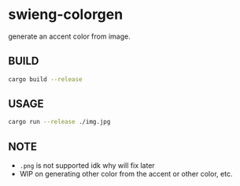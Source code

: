 # swieng-colorgen 

generate an accent color from image.

## BUILD

```sh
cargo build --release
```

## USAGE

```sh
cargo run --release ./img.jpg
```

## NOTE

- `.png` is not supported idk why will fix later
- WIP on generating other color from the accent or other color, etc.
